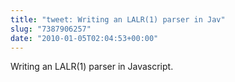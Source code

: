 ```yaml
---
title: "tweet: Writing an LALR(1) parser in Jav"
slug: "7387906257"
date: "2010-01-05T02:04:53+00:00"
---
```

Writing an LALR(1) parser in Javascript.